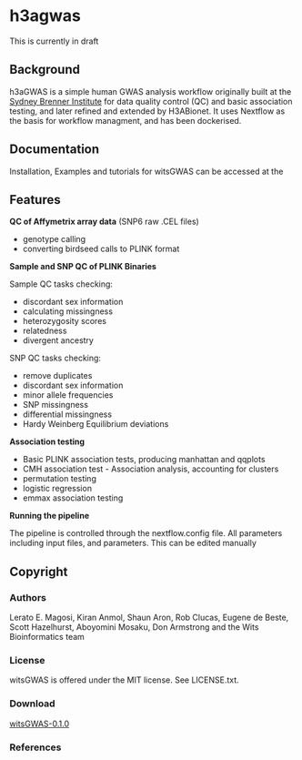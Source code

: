 # h3agwas


This is currently in draft

## Background

h3aGWAS is a simple human GWAS analysis workflow originally built at the [Sydney Brenner Institute](http://www.wits.ac.za/academic/research/sbimb/20747/wits_bioinformatics.html) for data quality control (QC) and basic association testing, and later refined and extended by H3ABionet. It uses Nextflow as the basis for workflow managment, and has been dockerised.

## Documentation 

Installation, Examples and tutorials for witsGWAS can be accessed at the

## Features

**QC of Affymetrix array data** (SNP6 raw .CEL files)

  * genotype calling
  * converting birdseed calls to PLINK format

**Sample and SNP QC of PLINK Binaries**

Sample QC tasks checking:

 *  discordant sex information
 *  calculating missingness
 *  heterozygosity scores
 *  relatedness
 *  divergent ancestry 

SNP QC tasks checking:

 * remove duplicates
 * discordant sex information
 * minor allele frequencies
 * SNP missingness
 * differential missingness
 * Hardy Weinberg Equilibrium deviations

**Association testing**

 * Basic PLINK association tests, producing manhattan and qqplots
 * CMH association test - Association analysis, accounting for clusters
 * permutation testing
 * logistic regression
 * emmax association testing



**Running the pipeline**

The pipeline is controlled through the nextflow.config file. All parameters including input files, and parameters.  This can be edited manually 


## Copyright

### Authors

Lerato E. Magosi, Kiran Anmol, Shaun Aron, Rob Clucas, Eugene de Beste, Scott Hazelhurst, Aboyomini Mosaku, Don Armstrong and the Wits Bioinformatics team

### License
witsGWAS is offered under the MIT license. See LICENSE.txt.

### Download
[witsGWAS-0.1.0](https://github.com/magosil86/witsGWAS/releases)

### References
